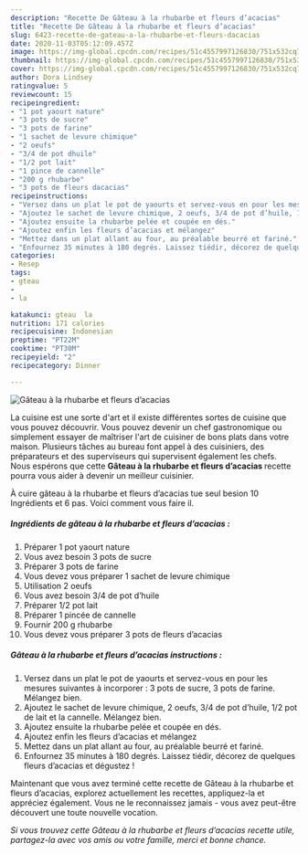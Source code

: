 ```yaml
---
description: "Recette De Gâteau à la rhubarbe et fleurs d’acacias"
title: "Recette De Gâteau à la rhubarbe et fleurs d’acacias"
slug: 6423-recette-de-gateau-a-la-rhubarbe-et-fleurs-dacacias
date: 2020-11-03T05:12:09.457Z
image: https://img-global.cpcdn.com/recipes/51c4557997126830/751x532cq70/gateau-a-la-rhubarbe-et-fleurs-dacacias-photo-principale-de-la-recette.jpg
thumbnail: https://img-global.cpcdn.com/recipes/51c4557997126830/751x532cq70/gateau-a-la-rhubarbe-et-fleurs-dacacias-photo-principale-de-la-recette.jpg
cover: https://img-global.cpcdn.com/recipes/51c4557997126830/751x532cq70/gateau-a-la-rhubarbe-et-fleurs-dacacias-photo-principale-de-la-recette.jpg
author: Dora Lindsey
ratingvalue: 5
reviewcount: 15
recipeingredient:
- "1 pot yaourt nature"
- "3 pots de sucre"
- "3 pots de farine"
- "1 sachet de levure chimique"
- "2 oeufs"
- "3/4 de pot dhuile"
- "1/2 pot lait"
- "1 pince de cannelle"
- "200 g rhubarbe"
- "3 pots de fleurs dacacias"
recipeinstructions:
- "Versez dans un plat le pot de yaourts et servez-vous en pour les mesures suivantes à incorporer : 3 pots de sucre, 3 pots de farine. Mélangez bien."
- "Ajoutez le sachet de levure chimique, 2 oeufs, 3/4 de pot d’huile, 1/2 pot de lait et la cannelle. Mélangez bien."
- "Ajoutez ensuite la rhubarbe pelée et coupée en dés."
- "Ajoutez enfin les fleurs d’acacias et mélangez"
- "Mettez dans un plat allant au four, au préalable beurré et fariné."
- "Enfournez 35 minutes à 180 degrés. Laissez tiédir, décorez de quelques fleurs d’acacias et dégustez !"
categories:
- Resep
tags:
- gteau
- 
- la

katakunci: gteau  la 
nutrition: 171 calories
recipecuisine: Indonesian
preptime: "PT22M"
cooktime: "PT30M"
recipeyield: "2"
recipecategory: Dinner

---
```



![Gâteau à la rhubarbe et fleurs d’acacias](https://img-global.cpcdn.com/recipes/51c4557997126830/751x532cq70/gateau-a-la-rhubarbe-et-fleurs-dacacias-photo-principale-de-la-recette.jpg)

La cuisine est une sorte d'art et il existe différentes sortes de cuisine que vous pouvez découvrir. Vous pouvez devenir un chef gastronomique ou simplement essayer de maîtriser l'art de cuisiner de bons plats dans votre maison. Plusieurs tâches au bureau font appel à des cuisiniers, des préparateurs et des superviseurs qui supervisent également les chefs. Nous espérons que cette <strong> Gâteau à la rhubarbe et fleurs d’acacias </strong> recette pourra vous aider à devenir un meilleur cuisinier.

<!--inarticleads1-->

À cuire gâteau à la rhubarbe et fleurs d’acacias tue seul besion 10 Ingrédients et 6 pas. Voici comment vous faire il.

##### Ingrédients de gâteau à la rhubarbe et fleurs d’acacias :

1. Préparer 1 pot yaourt nature
1. Vous avez besoin 3 pots de sucre
1. Préparer 3 pots de farine
1. Vous devez vous préparer 1 sachet de levure chimique
1. Utilisation 2 oeufs
1. Vous avez besoin 3/4 de pot d’huile
1. Préparer 1/2 pot lait
1. Préparer 1 pincée de cannelle
1. Fournir 200 g rhubarbe
1. Vous devez vous préparer 3 pots de fleurs d’acacias




<!--inarticleads2-->

##### Gâteau à la rhubarbe et fleurs d’acacias instructions :

1. Versez dans un plat le pot de yaourts et servez-vous en pour les mesures suivantes à incorporer : 3 pots de sucre, 3 pots de farine. Mélangez bien.
1. Ajoutez le sachet de levure chimique, 2 oeufs, 3/4 de pot d’huile, 1/2 pot de lait et la cannelle. Mélangez bien.
1. Ajoutez ensuite la rhubarbe pelée et coupée en dés.
1. Ajoutez enfin les fleurs d’acacias et mélangez
1. Mettez dans un plat allant au four, au préalable beurré et fariné.
1. Enfournez 35 minutes à 180 degrés. Laissez tiédir, décorez de quelques fleurs d’acacias et dégustez !




<!--inarticleads1-->

<p>
Maintenant que vous avez terminé cette recette de Gâteau à la rhubarbe et fleurs d’acacias, explorez actuellement les recettes, appliquez-la et appréciez également. Vous ne le reconnaissez jamais - vous avez peut-être découvert une toute nouvelle vocation.
</p>

<p>
<i>Si vous trouvez cette Gâteau à la rhubarbe et fleurs d’acacias recette utile, partagez-la avec vos amis ou votre famille, merci et bonne chance.</i>
</p>
